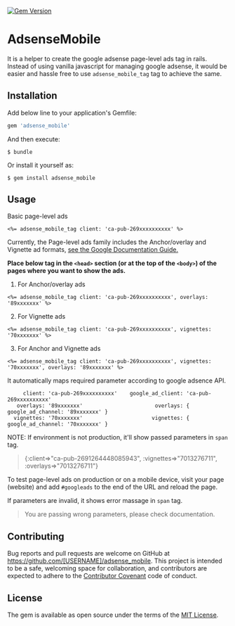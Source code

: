 [![Gem Version](https://badge.fury.io/rb/adsense_mobile.svg)](https://badge.fury.io/rb/adsense_mobile)

# AdsenseMobile

It is a helper to create the google adsense page-level ads tag in rails. Instead of using vanilla javascript for managing google adsense, it would be easier and hassle free to use `adsense_mobile_tag` tag to achieve the same.


## Installation

Add below line to your application's Gemfile:

```ruby
gem 'adsense_mobile'
```

And then execute:

    $ bundle

Or install it yourself as:

    $ gem install adsense_mobile

## Usage

Basic page-level ads

  `<%= adsense_mobile_tag client: 'ca-pub-269xxxxxxxxxx' %>`

Currently, the Page-level ads family includes the Anchor/overlay and Vignette ad formats, <a href="https://support.google.com/adxseller/answer/6068103?hl=en" target="_blank">see the Google Documentation Guide.</a>

**Place below tag in the `<head>` section (or at the top of the `<body>`) of the pages where you want to show the ads.**

1. For Anchor/overlay ads

  `<%= adsense_mobile_tag client: 'ca-pub-269xxxxxxxxxx', overlays: '89xxxxxxx' %>`

2. For Vignette ads
  
  `<%= adsense_mobile_tag client: 'ca-pub-269xxxxxxxxxx', vignettes: '70xxxxxxx' %>`

3. For Anchor and Vignette ads

  `<%= adsense_mobile_tag client: 'ca-pub-269xxxxxxxxxx', vignettes: '70xxxxxxx', overlays: '89xxxxxxx' %>`


It automatically maps required parameter according to google adsence API.
```
     client: 'ca-pub-269xxxxxxxxxx'    google_ad_client: 'ca-pub-269xxxxxxxxxx'
   overlays: '89xxxxxxx'                       overlays: { google_ad_channel: '89xxxxxxx' }
  vignettes: '70xxxxxxx'                      vignettes: { google_ad_channel: '70xxxxxxx' }
```

NOTE: If environment is not production, it'll show passed parameters in `span` tag.

> {:client=&gt;"ca-pub-2691264448085943", :vignettes=&gt;"7013276711", :overlays=&gt;"7013276711"}


To test page-level ads on production or on a mobile device, visit your page (website) and add `#googleads` to the end of the URL and reload the page.

If parameters are invalid, it shows error massage in `span` tag.

> You are passing wrong parameters, please check documentation.


## Contributing

Bug reports and pull requests are welcome on GitHub at https://github.com/[USERNAME]/adsense_mobile. This project is intended to be a safe, welcoming space for collaboration, and contributors are expected to adhere to the [Contributor Covenant](http://contributor-covenant.org) code of conduct.


## License

The gem is available as open source under the terms of the [MIT License](http://opensource.org/licenses/MIT).

